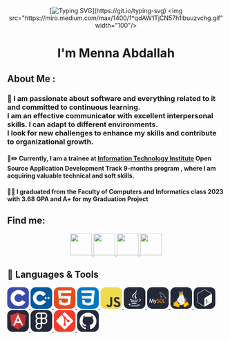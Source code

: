 
<div align ="center">
 
[![Typing SVG](https://readme-typing-svg.herokuapp.com?font=Fira+Code&pause=1000&color=F7E13D&background=000000&random=false&width=435&lines=%3E%3E+Hello%2C+World!)](https://git.io/typing-svg)
<img src="https://miro.medium.com/max/1400/1*qdAW1TjCN57h1lbuuzvchg.gif" width="100"/>
<h1> I'm Menna Abdallah </h1>
</div>

## About Me :
### 🌱 I am passionate about software and everything related to it and committed to continuous learning. <br> I am an effective communicator with excellent interpersonal skills. I can adapt to different environments. <br> I look for new challenges to enhance my skills and contribute to organizational growth.
#### :ledger::pencil2:  Currently, I am a trainee at <a href="https://iti.gov.eg/iti/home" target="blank"> Information Technology Institute</a> Open Source Application Development Track 9-months program , where I am acquiring valuable technical and soft skills.
#### 👨‍🎓 I graduated from the Faculty of Computers and Informatics class 2023 with 3.68 GPA and A+ for my Graduation Project

## Find me:
<div align ="center">
 <a href="menna.abdallh11@gmail.com">
  <img width="50" height="50" src="https://cdn-icons-png.flaticon.com/512/888/888853.png"/>
</a>
<a href="https://www.linkedin.com/in/menna-a-b335711a4">
  <img width="50" height="50" src="https://user-images.githubusercontent.com/46517096/166973395-19676cd8-f8ec-4abf-83ff-da8243505b82.png"/>
</a>
<a href="https://www.hackerrank.com/profile/menna_abdallh11">
  <img width="50" height="50" src="https://raw.githubusercontent.com/rahuldkjain/github-profile-readme-generator/master/src/images/icons/Social/hackerrank.svg"/>
</a>
<a href="https://leetcode.com/user2074yv/">
  <img width="50" height="50" src="https://camo.githubusercontent.com/7c89b46de0f34cfcc4d8c7217c2359d1b1af78c72151f73f4e81b7aa127ca4c6/68747470733a2f2f692e696d6775722e636f6d2f49735335786b5a2e706e67"/>
</a>
</div>

## 🚀 Languages & Tools 

  <a href ="https://en.wikipedia.org/wiki/C_(programming_language)"> 
 <img src ="https://github.com/tandpfun/skill-icons/blob/main/icons/C.svg" width = "50" height ="50">
 </a>
  <a href ="https://cplusplus.com/"> 
 <img src ="https://github.com/tandpfun/skill-icons/blob/main/icons/CPP.svg" width = "50" height ="50">
 </a>
  <a href="https://en.wikipedia.org/wiki/HTML5#:~:text=HTML5%20(Hypertext%20Markup%20Language%205,Web%20Consortium%20(W3C)%20recommendation."> 
 <img src ="https://github.com/tandpfun/skill-icons/blob/main/icons/HTML.svg" width = "50" height ="50">
 </a>
  <a href ="https://www.tutorialspoint.com/css/css3_tutorial.htm#:~:text=Cascading%20Style%20Sheets%20(CSS)%20is,Names"> 
 <img src ="https://github.com/tandpfun/skill-icons/blob/main/icons/CSS.svg" width = "50" height ="50">
 </a>
  <a href ="https://www.javascript.com/"> 
 <img src ="https://github.com/tandpfun/skill-icons/blob/main/icons/JavaScript.svg" width = "50" height ="50">
 </a>
    <a href ="https://www.java.com/en/"> 
 <img src ="https://github.com/tandpfun/skill-icons/blob/main/icons/Java-Dark.svg" width = "50" height ="50">
 </a>
 <a href ="https://en.wikipedia.org/wiki/SQL"> 
 <img src ="https://github.com/tandpfun/skill-icons/blob/main/icons/MySQL-Dark.svg" width = "50" height ="50">
 </a>
 <a href ="https://www.linux.org/"> 
 <img src ="https://github.com/tandpfun/skill-icons/blob/main/icons/Linux-Dark.svg" width = "50" height ="50">
 </a>
  <a href ="https://www.gnu.org/software/bash/"> 
 <img src ="https://github.com/tandpfun/skill-icons/blob/main/icons/Bash-Dark.svg" width = "50" height ="50">
 </a>
  <a href ="https://angular.io/"> 
 <img src ="https://github.com/tandpfun/skill-icons/blob/main/icons/Angular-Dark.svg" width = "50" height ="50">
 </a>
  <a href ="https://www.figma.com/"> 
 <img src ="https://github.com/tandpfun/skill-icons/blob/main/icons/Figma-Dark.svg" width = "50" height ="50">
 </a>
 <a href ="https://git-scm.com/"> 
 <img src ="https://github.com/tandpfun/skill-icons/blob/main/icons/Git.svg" width = "50" height ="50">
 </a>
  <a href ="https://github.com/"> 
 <img src ="https://github.com/tandpfun/skill-icons/blob/main/icons/Github-Dark.svg" width = "50" height ="50">
 </a>


